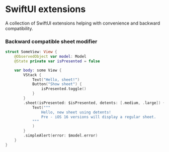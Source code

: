# SwiftUI extensions

A collection of SwiftUI extensions helping with convenience and backward compatibility.

### Backward compatible sheet modifier

```swift
struct SomeView: View {
    @ObservedObject var model: Model
    @State private var isPresented = false

    var body: some View {
        VStack {
            Text("Hello, sheet!")
            Button("Show sheet") {
                isPresented.toggle()
            }
        }
        .sheet(isPresented: $isPresented, detents: [.medium, .large]) {
            Text(""" 
                Hello, new sheet using detents! 
                Pre - iOS 16 versions will display a regular sheet.
            """
            )
        }
        .simpleAlert(error: $model.error)
    }
}
```
